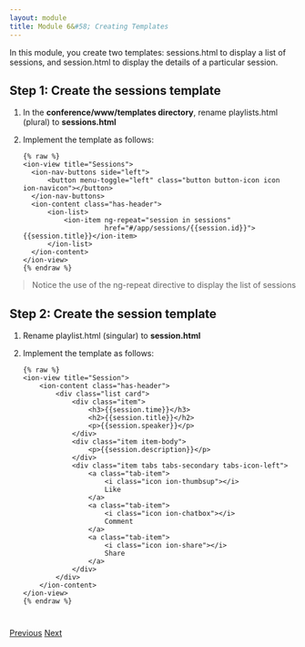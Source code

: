 ```yaml
---
layout: module
title: Module 6&#58; Creating Templates
---
```

In this module, you create two templates: sessions.html to display a list of sessions, 
and session.html to display the details of a particular session.

## Step 1: Create the sessions template

1. In the **conference/www/templates directory**, rename playlists.html (plural) to **sessions.html**

1. Implement the template as follows:

    ```
    {% raw %}
    <ion-view title="Sessions">
      <ion-nav-buttons side="left">
          <button menu-toggle="left" class="button button-icon icon ion-navicon"></button>
      </ion-nav-buttons>
      <ion-content class="has-header">
          <ion-list>
              <ion-item ng-repeat="session in sessions" 
                        href="#/app/sessions/{{session.id}}">{{session.title}}</ion-item>
          </ion-list>
      </ion-content>
    </ion-view>
    {% endraw %}
    ```

  > Notice the use of the ng-repeat directive to display the list of sessions


## Step 2: Create the session template

1. Rename playlist.html (singular) to **session.html**
 
1. Implement the template as follows:

    ```
    {% raw %}
    <ion-view title="Session">
        <ion-content class="has-header">
            <div class="list card">
                <div class="item">
                    <h3>{{session.time}}</h3>
                    <h2>{{session.title}}</h2>
                    <p>{{session.speaker}}</p>
                </div>
                <div class="item item-body">
                    <p>{{session.description}}</p>
                </div>
                <div class="item tabs tabs-secondary tabs-icon-left">
                    <a class="tab-item">
                        <i class="icon ion-thumbsup"></i>
                        Like
                    </a>
                    <a class="tab-item">
                        <i class="icon ion-chatbox"></i>
                        Comment
                    </a>
                    <a class="tab-item">
                        <i class="icon ion-share"></i>
                        Share
                    </a>
                </div>
            </div>
        </ion-content>
    </ion-view>
    {% endraw %}
    ```
  
<div class="row" style="margin-top:40px;">
<div class="col-sm-12">
<a href="create-angular-controller.html" class="btn btn-default"><i class="glyphicon glyphicon-chevron-left"></i> 
Previous</a>
<a href="angular-ui-router.html" class="btn btn-default pull-right">Next <i class="glyphicon 
glyphicon-chevron-right"></i></a>
</div>
</div>


